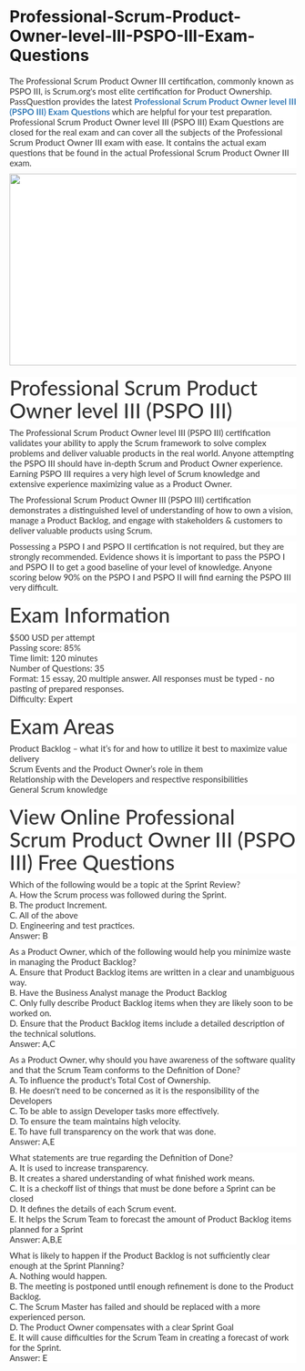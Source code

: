 # Professional-Scrum-Product-Owner-level-III-PSPO-III-Exam-Questions
<p>
	<span style="font-size:12px;font-weight:normal;">
	<p style="box-sizing:border-box;margin-top:0px;margin-bottom:10px;color:#333333;font-family:Lato;font-size:15px;white-space:normal;background-color:#FFFFFF;">
		The Professional Scrum Product Owner III certification, commonly known as PSPO III, is Scrum.org's most elite certification for Product Ownership. PassQuestion provides the latest&nbsp;<span style="box-sizing:border-box;font-weight:700;"><a href="https://www.passquestion.com/pspo-iii.html" style="box-sizing:border-box;background-color:transparent;color:#337AB7;text-decoration-line:none;">Professional Scrum Product Owner level III (PSPO III) Exam Questions</a></span>&nbsp;which are helpful for your test preparation. Professional Scrum Product Owner level III (PSPO III) Exam Questions are closed for the real exam and can cover all the subjects of the Professional Scrum Product Owner III exam with ease. It contains the actual exam questions that be found in the actual Professional Scrum Product Owner III exam.&nbsp;
	</p>
	<p style="box-sizing:border-box;margin-top:0px;margin-bottom:10px;color:#333333;font-family:Lato;font-size:15px;white-space:normal;background-color:#FFFFFF;">
		<img alt="" src="https://www.passquestion.com/uploads/pqcom/images/20221212/9494c0d359415b8d3f59892c34a5e534.png" style="box-sizing:border-box;vertical-align:middle;max-width:100%;height:337px;width:600px;" />
	</p>
	<h1 style="box-sizing:border-box;margin:20px 0px 10px;font-size:36px;font-family:Lato;font-weight:500;line-height:1.1;color:#333333;white-space:normal;background-color:#FFFFFF;">
		Professional Scrum Product Owner level III (PSPO III)
	</h1>
	<p style="box-sizing:border-box;margin-top:0px;margin-bottom:10px;color:#333333;font-family:Lato;font-size:15px;white-space:normal;background-color:#FFFFFF;">
		The Professional Scrum Product Owner level III (PSPO III) certification validates your ability to apply the Scrum framework to solve complex problems and deliver valuable products in the real world. Anyone attempting the PSPO III should have in-depth Scrum and Product Owner experience. Earning PSPO III requires a very high level of Scrum knowledge and extensive experience maximizing value as a Product Owner.
	</p>
	<p style="box-sizing:border-box;margin-top:0px;margin-bottom:10px;color:#333333;font-family:Lato;font-size:15px;white-space:normal;background-color:#FFFFFF;">
		The Professional Scrum Product Owner III (PSPO III) certification demonstrates a distinguished level of understanding of how to own a vision, manage a Product Backlog, and engage with stakeholders &amp; customers to deliver valuable products using Scrum.&nbsp;
	</p>
	<p style="box-sizing:border-box;margin-top:0px;margin-bottom:10px;color:#333333;font-family:Lato;font-size:15px;white-space:normal;background-color:#FFFFFF;">
		Possessing a PSPO I and PSPO II certification is not required, but they are strongly recommended. Evidence shows it is important to pass the PSPO I and PSPO II to get a good baseline of your level of knowledge. Anyone scoring below 90% on the PSPO I and PSPO II will find earning the PSPO III very difficult.
	</p>
	<h1 style="box-sizing:border-box;margin:20px 0px 10px;font-size:36px;font-family:Lato;font-weight:500;line-height:1.1;color:#333333;white-space:normal;background-color:#FFFFFF;">
		Exam Information
	</h1>
	<p style="box-sizing:border-box;margin-top:0px;margin-bottom:10px;color:#333333;font-family:Lato;font-size:15px;white-space:normal;background-color:#FFFFFF;">
		$500 USD per attempt<br style="box-sizing:border-box;" />
Passing score: 85%&nbsp;<br style="box-sizing:border-box;" />
Time limit: 120 minutes<br style="box-sizing:border-box;" />
Number of Questions: 35<br style="box-sizing:border-box;" />
Format: 15 essay, 20 multiple answer. All responses must be typed - no pasting of prepared responses.&nbsp;<br style="box-sizing:border-box;" />
Difficulty: Expert
	</p>
	<h1 style="box-sizing:border-box;margin:20px 0px 10px;font-size:36px;font-family:Lato;font-weight:500;line-height:1.1;color:#333333;white-space:normal;background-color:#FFFFFF;">
		Exam Areas
	</h1>
	<p style="box-sizing:border-box;margin-top:0px;margin-bottom:10px;color:#333333;font-family:Lato;font-size:15px;white-space:normal;background-color:#FFFFFF;">
		Product Backlog – what it’s for and how to utilize it best to maximize value delivery<br style="box-sizing:border-box;" />
Scrum Events and the Product Owner’s role in them<br style="box-sizing:border-box;" />
Relationship with the Developers and respective responsibilities<br style="box-sizing:border-box;" />
General Scrum knowledge
	</p>
	<h1 style="box-sizing:border-box;margin:20px 0px 10px;font-size:36px;font-family:Lato;font-weight:500;line-height:1.1;color:#333333;white-space:normal;background-color:#FFFFFF;">
		View Online Professional Scrum Product Owner III (PSPO III) Free Questions
	</h1>
	<p style="box-sizing:border-box;margin-top:0px;margin-bottom:10px;color:#333333;font-family:Lato;font-size:15px;white-space:normal;background-color:#FFFFFF;">
		Which of the following would be a topic at the Sprint Review?<br style="box-sizing:border-box;" />
A. How the Scrum process was followed during the Sprint.<br style="box-sizing:border-box;" />
B. The product Increment.<br style="box-sizing:border-box;" />
C. All of the above<br style="box-sizing:border-box;" />
D. Engineering and test practices.<br style="box-sizing:border-box;" />
Answer: B
	</p>
	<p style="box-sizing:border-box;margin-top:0px;margin-bottom:10px;color:#333333;font-family:Lato;font-size:15px;white-space:normal;background-color:#FFFFFF;">
		As a Product Owner, which of the following would help you minimize waste in managing the Product Backlog?<br style="box-sizing:border-box;" />
A. Ensure that Product Backlog items are written in a clear and unambiguous way.<br style="box-sizing:border-box;" />
B. Have the Business Analyst manage the Product Backlog<br style="box-sizing:border-box;" />
C. Only fully describe Product Backlog items when they are likely soon to be worked on.<br style="box-sizing:border-box;" />
D. Ensure that the Product Backlog items include a detailed description of the technical solutions.<br style="box-sizing:border-box;" />
Answer: A,C
	</p>
	<p style="box-sizing:border-box;margin-top:0px;margin-bottom:10px;color:#333333;font-family:Lato;font-size:15px;white-space:normal;background-color:#FFFFFF;">
		As a Product Owner, why should you have awareness of the software quality and that the Scrum Team conforms to the Definition of Done?<br style="box-sizing:border-box;" />
A. To influence the product's Total Cost of Ownership.<br style="box-sizing:border-box;" />
B. He doesn't need to be concerned as it is the responsibility of the Developers<br style="box-sizing:border-box;" />
C. To be able to assign Developer tasks more effectively.<br style="box-sizing:border-box;" />
D. To ensure the team maintains high velocity.<br style="box-sizing:border-box;" />
E. To have full transparency on the work that was done.<br style="box-sizing:border-box;" />
Answer: A,E
	</p>
	<p style="box-sizing:border-box;margin-top:0px;margin-bottom:10px;color:#333333;font-family:Lato;font-size:15px;white-space:normal;background-color:#FFFFFF;">
		What statements are true regarding the Definition of Done?<br style="box-sizing:border-box;" />
A. It is used to increase transparency.<br style="box-sizing:border-box;" />
B. It creates a shared understanding of what finished work means.<br style="box-sizing:border-box;" />
C. It is a checkoff list of things that must be done before a Sprint can be closed<br style="box-sizing:border-box;" />
D. It defines the details of each Scrum event.<br style="box-sizing:border-box;" />
E. It helps the Scrum Team to forecast the amount of Product Backlog items planned for a Sprint<br style="box-sizing:border-box;" />
Answer: A,B,E
	</p>
	<p style="box-sizing:border-box;margin-top:0px;margin-bottom:10px;color:#333333;font-family:Lato;font-size:15px;white-space:normal;background-color:#FFFFFF;">
		What is likely to happen if the Product Backlog is not sufficiently clear enough at the Sprint Planning?<br style="box-sizing:border-box;" />
A. Nothing would happen.<br style="box-sizing:border-box;" />
B. The meeting is postponed until enough refinement is done to the Product Backlog.<br style="box-sizing:border-box;" />
C. The Scrum Master has failed and should be replaced with a more experienced person.<br style="box-sizing:border-box;" />
D. The Product Owner compensates with a clear Sprint Goal<br style="box-sizing:border-box;" />
E. It will cause difficulties for the Scrum Team in creating a forecast of work for the Sprint.<br style="box-sizing:border-box;" />
Answer: E
	</p>
</span>
</p>
